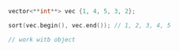 ```cpp
vector<**int**> vec {1, 4, 5, 3, 2};

sort(vec.begin(), vec.end()); // 1, 2, 3, 4, 5
```


```cpp
// work witb object
```